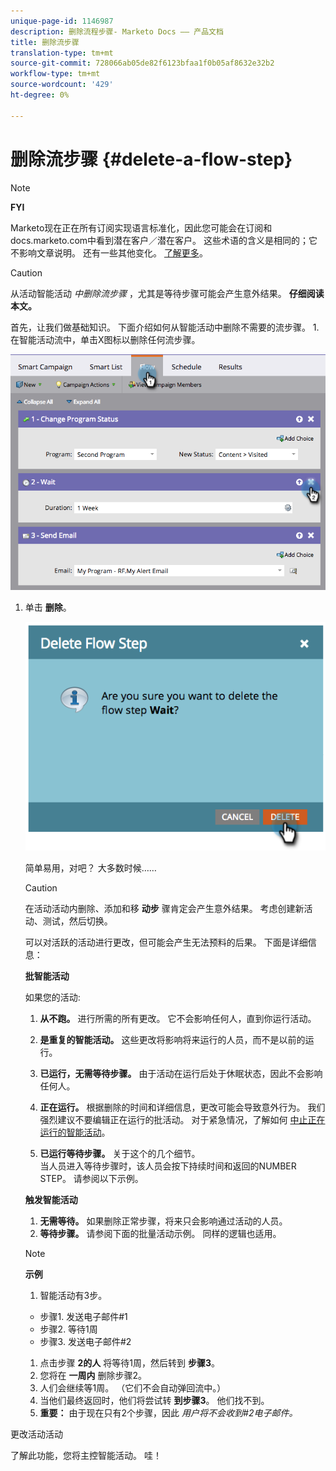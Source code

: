 ```yaml
---
unique-page-id: 1146987
description: 删除流程步骤- Marketo Docs —— 产品文档
title: 删除流步骤
translation-type: tm+mt
source-git-commit: 728066ab05de82f6123bfaa1f0b05af8632e32b2
workflow-type: tm+mt
source-wordcount: '429'
ht-degree: 0%

---
```



# 删除流步骤 {#delete-a-flow-step}

>[!NOTE]
>
>**FYI**
>
>Marketo现在正在所有订阅实现语言标准化，因此您可能会在订阅和docs.marketo.com中看到潜在客户／潜在客户。 这些术语的含义是相同的；它不影响文章说明。 还有一些其他变化。 [了解更多](http://docs.marketo.com/display/DOCS/Updates+to+Marketo+Terminology)。

>[!CAUTION]
>
>从活动智能活动 *中删除流步骤* ，尤其是等待步骤可能会产生意外结果。 **仔细阅读本文。**

首先，让我们做基础知识。 下面介绍如何从智能活动中删除不需要的流步骤。 1.在智能活动流中，单击X图标以删除任何流步骤。

![](assets/image2014-9-22-13-3a52-3a20.png)

1. 单击 **删除**。

   ![](assets/image2014-9-22-13-3a55-3a25.png)

   简单易用，对吧？ 大多数时候……

   >[!CAUTION]
   >
   >在活动活动内删除、添加和移 **动步** 骤肯定会产生意外结果。 考虑创建新活动、测试，然后切换。

   可以对活跃的活动进行更改，但可能会产生无法预料的后果。 下面是详细信息：

   **批智能活动**

   如果您的活动:

   1. **从不跑。** 进行所需的所有更改。 它不会影响任何人，直到你运行活动。
   1. **是重复的智能活动。** 这些更改将影响将来运行的人员，而不是以前的运行。
   1. **已运行，无需等待步骤。** 由于活动在运行后处于休眠状态，因此不会影响任何人。
   1. **正在运行。** 根据删除的时间和详细信息，更改可能会导致意外行为。 我们强烈建议不要编辑正在运行的批活动。 对于紧急情况，了解如何 [中止正在运行的智能活动](../../../../product-docs/core-marketo-concepts/smart-campaigns/using-smart-campaigns/abort-a-smart-campaign.md)。

   1. **已运行等待步骤。** 关于这个的几个细节。\
      当人员进入等待步骤时，该人员会按下持续时间和返回的NUMBER STEP。 请参阅以下示例。

   **触发智能活动**

   1. **无需等待。** 如果删除正常步骤，将来只会影响通过活动的人员。
   1. **等待步骤。** 请参阅下面的批量活动示例。 同样的逻辑也适用。

   >[!NOTE]
   >
   >**示例**
   >
   >    
   >    
   >1. 智能活动有3步。
   >
   >   * 步骤1. 发送电子邮件#1
   >   * 步骤2. 等待1周
   >   * 步骤3. 发送电子邮件#2
   >
   >1. 点击步骤 **2的人** 将等待1周，然后转到 **步骤3**。
   >1. 您将在 **一周内** 删除步骤2。
   >1. 人们会继续等1周。 （它们不会自动弹回流中。）
   >1. 当他们最终返回时，他们将尝试转 **到步骤3**。 他们找不到。
   >1. **重要：** 由于现在只有2个步骤，因此 *用户将不会收到#2电子邮件。*


更改活动活动

了解此功能，您将主控智能活动。 哇！

